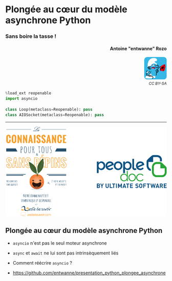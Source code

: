 # Plongée au cœur du modèle asynchrone Python 
### Sans boire la tasse !
#### <div align="right">Antoine "entwanne" Rozo</div>

<div align="right"><img src="schtroumpf_flat_rounded.png" style="width: 5em;" /></div>

<div align="right"><small><i>CC BY-SA</i></small></div>

```python skip
%load_ext reopenable
import asyncio

class Loop(metaclass=Reopenable): pass
class AIOSocket(metaclass=Reopenable): pass
```

--------------------

<center><img src="logos.png" style="height: 20em;" /></center>

## Plongée au cœur du modèle asynchrone Python 

* `asyncio` n'est pas le seul moteur asynchrone
* `async` et `await` ne lui sont pas intrinsèquement liés
* Comment réécrire `asyncio` ?

* <https://github.com/entwanne/presentation_python_plongee_asynchrone>
